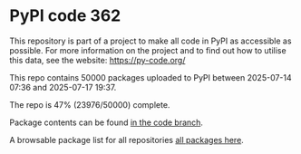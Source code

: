 # PyPI code 362

This repository is part of a project to make all code in PyPI as accessible as possible. For more information 
on the project and to find out how to utilise this data, see the website: https://py-code.org/

This repo contains 50000 packages uploaded to PyPI between 
2025-07-14 07:36 and 2025-07-17 19:37.

The repo is 47% (23976/50000) complete.

Package contents can be found [in the code branch](https://github.com/pypi-data/pypi-mirror-362/tree/code/packages).

A browsable package list for all repositories [all packages here](https://py-code.org/repositories/pypi-mirror-362).


